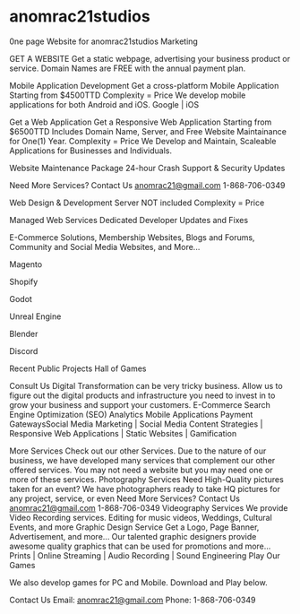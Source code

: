 # anomrac21studios
0ne page Website for anomrac21studios Marketing


 GET A WEBSITE
Get a static webpage, advertising your business product or service.
Domain Names are FREE with the annual payment plan.



 Mobile Application Development
Get a cross-platform Mobile Application Starting from $4500TTD
Complexity = Price
We develop mobile applications for both Android and iOS.
Google  |  iOS

 Get a Web Application
Get a Responsive Web Application Starting from $6500TTD
Includes Domain Name, Server, and Free Website Maintainance for One(1) Year.
Complexity = Price
We Develop and Maintain, Scaleable Applications for Businesses and Individuals.

Website Maintenance Package
24-hour Crash Support
& Security Updates

Need More Services?
Contact Us
anomrac21@gmail.com
1-868-706-0349

Web Design & Development
Server NOT included
Complexity = Price

Managed Web Services
Dedicated Developer
Updates and Fixes

E-Commerce Solutions, Membership Websites, Blogs and Forums, Community and Social Media Websites, and More...
                
Magento
 
Shopify
 
Godot
 
Unreal Engine
 
Blender
 
Discord

Recent Public Projects
Hall of Games

 Consult Us
Digital Transformation can be very tricky business.
Allow us to figure out the digital products and infrastructure you need to invest in to grow your business and support your customers.  E-Commerce Search Engine Optimization (SEO) Analytics Mobile Applications Payment GatewaysSocial Media Marketing | Social Media Content Strategies | Responsive Web Applications | Static Websites | Gamification

 More Services
Check out our other Services.
Due to the nature of our business, we have developed many services that complement our other offered services.
You may not need a website but you may need one or more of these services.
Photography Services
Need High-Quality pictures taken for an event?
We have photographers ready to take HQ pictures for any project, service, or even
Need More Services?
Contact Us
anomrac21@gmail.com
1-868-706-0349
Videography Services
We provide Video Recording services.
Editing for music videos, Weddings, Cultural Events, and more
Graphic Design Service
Get a Logo, Page Banner, Advertisement, and more...
Our talented graphic designers provide awesome quality graphics that can be used for promotions and more...
Prints | Online Streaming | Audio Recording | Sound Engineering
 Play Our Games
 
We also develop games for PC and Mobile.
Download and Play below.

Contact Us
Email: anomrac21@gmail.com
Phone: 1-868-706-0349

